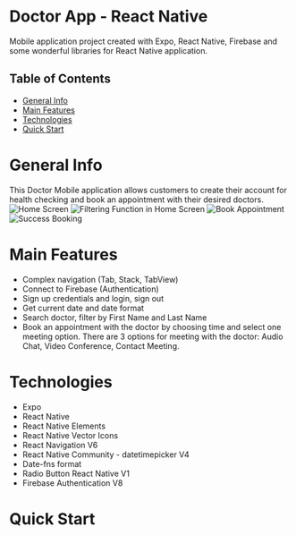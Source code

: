 # Doctor App - React Native

Mobile application project created with Expo, React Native, Firebase and some wonderful libraries for React Native application.

## Table of Contents

- [General Info](#general-info)
- [Main Features](#main-features)
- [Technologies](#technologies)
- [Quick Start](#quick-start)

# General Info

This Doctor Mobile application allows customers to create their account for health checking and book an appointment with their desired doctors.
![Home Screen](./components/assets/HomeScreenProduct.png)
![Filtering Function in Home Screen](./components/assets/FilterScreenProduct.png)
![Book Appointment](./components/assets/BookAppointmentProduct.png)
![Success Booking](./components//assets//SuccessBookingProduct.png)

# Main Features

- Complex navigation (Tab, Stack, TabView)
- Connect to Firebase (Authentication)
- Sign up credentials and login, sign out
- Get current date and date format
- Search doctor, filter by First Name and Last Name
- Book an appointment with the doctor by choosing time and select one meeting option. There are 3 options for meeting with the doctor: Audio Chat, Video Conference, Contact Meeting.

# Technologies

- Expo
- React Native
- React Native Elements
- React Native Vector Icons
- React Navigation V6
- React Native Community - datetimepicker V4
- Date-fns format
- Radio Button React Native V1
- Firebase Authentication V8

# Quick Start
